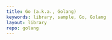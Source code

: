 ```yaml
---
title: Go (a.k.a., Golang)
keywords: library, sample, Go, Golang
layout: library
repo: golang
---
```

